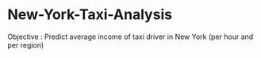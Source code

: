 # New-York-Taxi-Analysis

Objective : Predict average income of taxi driver in New York (per hour and per region)
